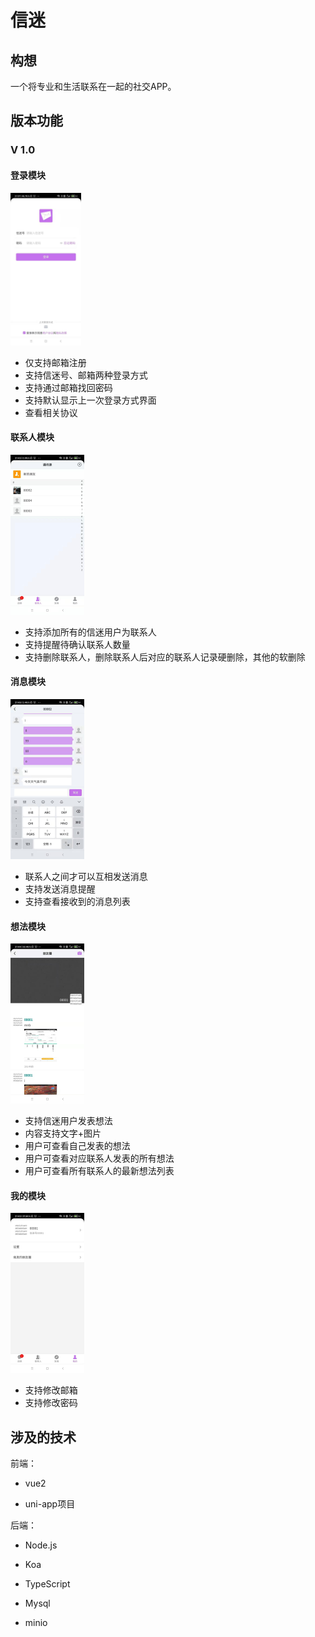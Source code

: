 # 信迷



## 构想

一个将专业和生活联系在一起的社交APP。



## 版本功能

### V 1.0

#### 登录模块

<img width="450px" height="auto" src="https://github.com/wishzhang/wish-xinmi/blob/master/wish-xinmi-docs/img/app_5.jpg" style="zoom:25%;" />

- 仅支持邮箱注册
- 支持信迷号、邮箱两种登录方式
- 支持通过邮箱找回密码
- 支持默认显示上一次登录方式界面
- 查看相关协议



#### 联系人模块

<img src="https://github.com/wishzhang/wish-xinmi/blob/master/wish-xinmi-docs/img/app_8.jpg" style="zoom:25%;" />

- 支持添加所有的信迷用户为联系人
- 支持提醒待确认联系人数量
- 支持删除联系人，删除联系人后对应的联系人记录硬删除，其他的软删除



#### 消息模块

<img src="https://github.com/wishzhang/wish-xinmi/blob/master/wish-xinmi-docs/img/app_1.jpg" style="zoom:25%;" />

- 联系人之间才可以互相发送消息
- 支持发送消息提醒
- 支持查看接收到的消息列表



#### 想法模块

<img src="https://github.com/wishzhang/wish-xinmi/blob/master/wish-xinmi-docs/img/app_3.jpg" style="zoom:25%;" />

- 支持信迷用户发表想法
- 内容支持文字+图片
- 用户可查看自己发表的想法
- 用户可查看对应联系人发表的所有想法
- 用户可查看所有联系人的最新想法列表



#### 我的模块

<img src="https://github.com/wishzhang/wish-xinmi/blob/master/wish-xinmi-docs/img/app_4.jpg" style="zoom:25%;" />

- 支持修改邮箱
- 支持修改密码



## 涉及的技术

前端：

- vue2

- uni-app项目

后端：

- Node.js
- Koa

- TypeScript
- Mysql
- minio





